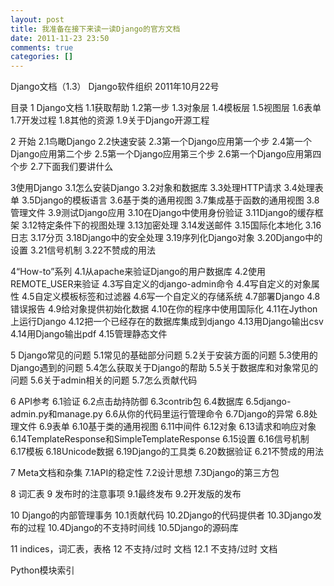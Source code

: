 ```yaml
---
layout: post
title: 我准备在接下来读一读Django的官方文档
date: 2011-11-23 23:50
comments: true
categories: []
---
```

Django文档（1.3）
Django软件组织
2011年10月22号

目录
1 Django文档
1.1获取帮助
1.2第一步
1.3对象层
1.4模板层
1.5视图层
1.6表单
1.7开发过程
1.8其他的资源
1.9关于Django开源工程
<!--more-->
2 开始
2.1鸟瞰Django
2.2快速安装
2.3第一个Django应用第一个步
2.4第一个Django应用第二个步
2.5第一个Django应用第三个步
2.6第一个Django应用第四个步
2.7下面我们要讲什么

3使用Django
3.1怎么安装Django
3.2对象和数据库
3.3处理HTTP请求
3.4处理表单
3.5Django的模板语言
3.6基于类的通用视图
3.7集成基于函数的通用视图
3.8管理文件
3.9测试Django应用
3.10在Django中使用身份验证
3.11Django的缓存框架
3.12特定条件下的视图处理
3.13加密处理
3.14发送邮件
3.15国际化本地化
3.16日志
3.17分页
3.18Django中的安全处理
3.19序列化Django对象
3.20Django中的设置
3.21信号机制
3.22不赞成的用法

4“How-to”系列
4.1从apache来验证Django的用户数据库
4.2使用REMOTE_USER来验证
4.3写自定义的django-admin命令
4.4写自定义的对象属性
4.5自定义模板标签和过滤器
4.6写一个自定义的存储系统
4.7部署Django
4.8错误报告
4.9给对象提供初始化数据
4.10在你的程序中使用国际化
4.11在Jython上运行Django
4.12把一个已经存在的数据库集成到django
4.13用Django输出csv
4.14用Django输出pdf
4.15管理静态文件

5 Django常见的问题
5.1常见的基础部分问题
5.2关于安装方面的问题
5.3使用的Django遇到的问题
5.4怎么获取关于Django的帮助
5.5关于数据库和对象常见的问题
5.6关于admin相关的问题
5.7怎么贡献代码

6 API参考
6.1验证
6.2点击劫持防御
6.3contrib包
6.4数据库
6.5django-admin.py和manage.py
6.6从你的代码里运行管理命令
6.7Django的异常
6.8处理文件
6.9表单
6.10基于类的通用视图
6.11中间件
6.12对象
6.13请求和响应对象
6.14TemplateResponse和SimpleTemplateResponse
6.15设置
6.16信号机制
6.17模板
6.18Unicode数据
6.19Django的工具类
6.20数据验证
6.21不赞成的用法

7 Meta文档和杂集
7.1API的稳定性
7.2设计思想
7.3Django的第三方包

8 词汇表
9 发布时的注意事项
9.1最终发布
9.2开发版的发布

10 Django的内部管理事务
10.1贡献代码
10.2Django的代码提供者
10.3Django发布的过程
10.4Django的不支持时间线
10.5Django的源码库

11 indices，词汇表，表格
12 不支持/过时 文档
12.1 不支持/过时 文档

Python模块索引



